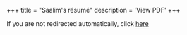 +++
title = "Saalim's résumé"
description = 'View PDF'
+++

<meta http-equiv="refresh" content="0; url=" />

If you are not redirected automatically, click [here]()
